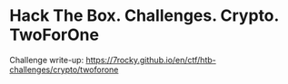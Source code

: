 # Hack The Box. Challenges. Crypto. TwoForOne

Challenge write-up: https://7rocky.github.io/en/ctf/htb-challenges/crypto/twoforone

